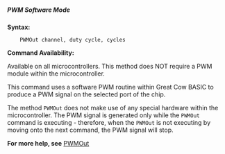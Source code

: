 <div class="section">

<div class="titlepage">

<div>

<div>

##### <span id="pwm_software_mode"></span>PWM Software Mode

</div>

</div>

</div>

<span class="strong">**Syntax:**</span>

``` screen
    PWMOut channel, duty cycle, cycles
```

<span class="strong">**Command Availability:**</span>

Available on all microcontrollers. This method does NOT require a PWM
module within the microcontroller.

This command uses a software PWM routine within Great Cow BASIC to
produce a PWM signal on the selected port of the chip.

The method `PWMOut` does not make use of any special hardware within the
microcontroller. The PWM signal is generated only while the `PWMOut`
command is executing - therefore, when the `PWMOut` is not executing by
moving onto the next command, the PWM signal will stop.

<span class="strong">**For more help, see**</span>
<a href="pwmout" class="link" title="PWMOut">PWMOut</a>

</div>
